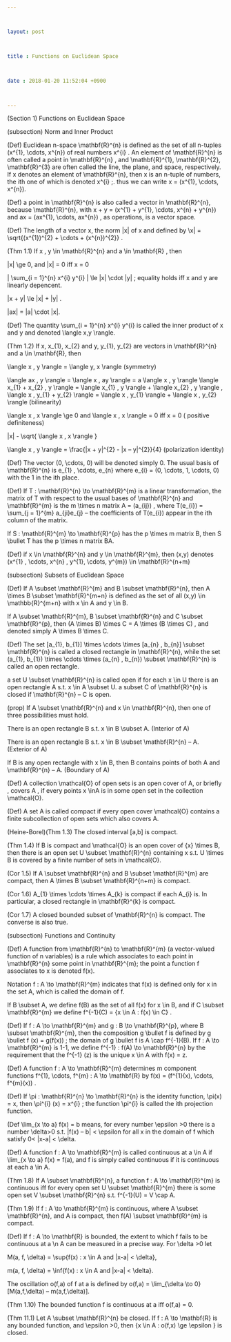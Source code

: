 ```yaml
---



layout: post



title : Functions on Euclidean Space



date : 2018-01-20 11:52:04 +0900



---
```


(Section 1) Functions on Euclidean Space

(subsection) Norm and Inner Product

(Def) Euclidean n-space \mathbf{R}^{n} is defined as the set of all n-tuples (x^{1}, \cdots, x^{n}) of real numbers x^{i} . An element of \mathbf{R}^{n} is often called a point in \mathbf{R}^{n} , and \mathbf{R}^{1}, \mathbf{R}^{2}, \mathbf{R}^{3} are often called the line, the plane, and space, respectively. If x denotes an element of \mathbf{R}^{n}, then x is an n-tuple of numbers, the ith one of which is denoted x^{i} ;. thus we can write x = (x^{1}, \cdots, x^{n}).

(Def) a point in \mathbf{R}^{n} is also called a vector in \mathbf{R}^{n}, because \mathbf{R}^{n}, with x + y = (x^{1} + y^{1}, \cdots, x^{n} + y^{n}) and ax = (ax^{1}, \cdots, ax^{n}) , as operations, is a vector space. 

(Def) The length of a vector x, the norm |x| of x and defined by \x| = \sqrt{(x^{1})^{2} + \cdots + (x^{n})^{2}} . 

(Thm 1.1) If x , y \in \mathbf{R}^{n} and a \in \mathbf{R} , then 

|x| \ge 0, and |x| = 0 iff x = 0

| \sum_{i = 1}^{n} x^{i} y^{i} | \le |x| \cdot |y| ; equality holds iff x and y are linearly depencent.

|x + y| \le |x| + |y| .

|ax| = |a| \cdot |x|.

(Def) The quantity \sum_{i = 1}^{n} x^{i} y^{i} is called the inner product of x and y and denoted \langle x,y \rangle.

(Thm 1.2) If x, x_{1}, x_{2} and y, y_{1}, y_{2} are vectors in \mathbf{R}^{n} and a \in \mathbf{R}, then

\langle x , y \rangle = \langle y, x \rangle (symmetry)

\langle ax , y \rangle = \langle x , ay \rangle = a \langle x , y \rangle \langle x_{1} + x_{2} , y \rangle = \langle x_{1} , y \rangle + \langle x_{2} , y \rangle , \langle x , y_{1} + y_{2} \rangle = \langle x , y_{1} \rangle + \langle x , y_{2} \rangle (bilinearity)

\langle x , x \rangle \ge 0 and \langle x , x \rangle = 0 iff x = 0 ( positive definiteness)

|x| - \sqrt{ \langle x , x \rangle }

\langle x , y \rangle = \frac{|x + y|^{2} - |x – y|^{2}}{4} (polarization identity)

(Def) The vector (0, \cdots, 0) will be denoted simply 0. The usual basis of \mathbf{R}^{n} is e_{1} , \cdots, e_{n} where e_{i} = (0, \cdots, 1, \cdots, 0) with the 1 in the ith place.

(Def) If T : \mathbf{R}^{n} \to \mathbf{R}^{m} is a linear transformation, the matrix of T with respect to the usual bases of \mathbf{R}^{n} and \mathbf{R}^{m} is the m \times n matrix A = (a_{ij}) , where T(e_{i}) = \sum_{j = 1}^{m} a_{ji}e_{j} – the coefficients of T(e_{i}) appear in the ith column of the matrix.

If S : \mathbf{R}^{m} \to \mathbf{R}^{p} has the p \times m matrix B, then S \bullet T has the p \times n matrix BA.

(Def) if x \in \mathbf{R}^{n} and y \in \mathbf{R}^{m}, then (x,y) denotes (x^{1} , \cdots, x^{n} , y^{1}, \cdots, y^{m}) \in \mathbf{R}^{n+m}

(subsection) Subsets of Euclidean Space

(Def) If A \subset \mathbf{R}^{m} and B \subset \mathbf{R}^{n}, then A \times B \subset \mathbf{R}^{m+n} is defined as the set of all (x,y) \in \mathbb{R}^{m+n} with x \in A and y \in B.

If A \subset \mathbf{R}^{m}, B \subset \mathbf{R}^{n} and C \subset \mathbf{R}^{p}, then (A \times B) \times C = A \times (B \times C) , and denoted simply A \times B \times C.

(Def) The set [a_{1}, b_{1}] \times \cdots \times [a_{n} , b_{n}] \subset \mathbf{R}^{n} is called a closed rectangle in \mathbf{R}^{n}, while the set (a_{1}, b_{1}) \times \cdots \times (a_{n} , b_{n}) \subset \mathbf{R}^{n} is called an open rectangle. 

a set U \subset \mathbf{R}^{n} is called open if for each x \in U there is an open rectangle A s.t. x \in A \subset U. a subset C of \mathbf{R}^{n} is closed if \mathbf{R}^{n} – C is open.

(prop) If A \subset \mathbf{R}^{n} and x \in \mathbf{R}^{n}, then one of three possibilities must hold.

There is an open rectangle B s.t. x \in B \subset A. (Interior of A)

There is an open rectangle B s.t. x \in B \subset \mathbf{R}^{n} – A. (Exterior of A)

If B is any open rectangle with x \in B, then B contains points of both A and \mathbf{R}^{n} – A. (Boundary of A)

(Def) A collection \mathcal{O} of open sets is an open cover of A, or briefly , covers A , if every points x \inA is in some open set in the collection \mathcal{O}.

(Def) A set A is called compact if every open cover \mathcal{O} contains a finite subcollection of open sets which also covers A.

(Heine-Borel)(Thm 1.3)  The closed interval [a,b] is compact.

(Thm 1.4) If B is compact and \mathcal{O} is an open cover of {x} \times B, then there is an open set U \subset \mathbf{R}^{n} containing x s.t. U \times B is covered by a finite number of sets in \mathcal{O}.

(Cor 1.5) If A \subset \mathbf{R}^{n} and B \subset \mathbf{R}^{m} are compact, then A \times B \subset \mathbf{R}^{n+m} is compact.

(Cor 1.6) A_{1} \times \cdots \times A_{k} is compact if each A_{i} is. In particular, a closed rectangle in \mathbf{R}^{k} is compact.

(Cor 1.7) A closed bounded subset of \mathbf{R}^{n} is compact. The converse is also true.

(subsection) Functions and Continuity

(Def) A function from \mathbf{R}^{n} to \mathbf{R}^{m} (a vector-valued function of n variables) is a rule which associates to each point in \mathbf{R}^{n} some point in \mathbf{R}^{m}; the point a function f associates to x is denoted f(x).

Notation f : A \to \mathbf{R}^{m} indicates that f(x) is defined only for x in the set A, which is called the domain of f. 

If B \subset A, we define f(B) as the set of all f(x) for x \in B, and if C \subset \mathbf{R}^{m} we define f^{-1}(C) = {x \in A : f(x) \in C} .

(Def) If f : A \to \mathbf{R}^{m} and g : B \to \mathbf{R}^{p}, where B \subset \mathbf{R}^{m}, then the composition g \bullet f is defined by g \bullet f (x) = g(f(x)) ; the domain of g \bullet f is A \cap f^{-1}(B). If f : A \to \mathbf{R}^{m} is 1-1, we define f^{-1} : f(A) \to \mathbf{R}^{n} by the requirement that the f^{-1} (z) is the unique x \in A with f(x) = z.

(Def) A function f : A \to \mathbf{R}^{m} determines m component functions f^{1}, \cdots, f^{m} : A \to \mathbf{R} by f(x) = (f^{1}(x), \cdots, f^{m}(x)) . 

(Def) If \pi : \mathbf{R}^{n} \to \mathbf{R}^{n} is the identity function, \pi(x) = x, then \pi^{i} (x) = x^{i} ; the function \pi^{i} is called the ith projection function.

(Def \lim_{x \to a} f(x) = b means, for every number \epsilon >0 there is a number \delta>0 s.t. |f(x) – b| < \epsilon for all x in the domain of f which satisfy 0< |x-a| < \delta.

(Def) A function f : A \to \mathbf{R}^{m} is called continuous at a \in A if \lim_{x \to a} f(x) = f(a), and f is simply called continuous if it is continuous at each a \in A.

(Thm 1.8) If A \subset \mathbf{R}^{n}, a function f : A \to \mathbf{R}^{m} is continuous iff for every open set U \subset \mathbf{R}^{m} there is some open set V \subset \mathbf{R}^{n} s.t. f^{-1}(U) = V \cap A.

(Thm 1.9) If f : A \to \mathbf{R}^{m} is continuous, where A \subset \mathbf{R}^{n}, and A is compact, then f(A) \subset \mathbf{R}^{m} is compact.

(Def) If f : A \to \mathbf{R} is bounded, the extent to which f fails to be continuous at a \n A can be measured in a precise way. For \delta >0 let 

M(a, f, \delta) = \sup{f(x) : x \in A and |x-a| < \delta},

m(a, f, \delta) = \inf{f(x) : x \in A and |x-a| < \delta}.

The oscillation o(f,a) of f at a is defined by o(f,a) = \lim_{\delta \to 0} [M(a,f,\delta) – m(a,f,\delta)]. 

(Thm 1.10) The bounded function f is continuous at a iff o(f,a) = 0.

(Thm 11.1) Let A \subset \mathbf{R}^{n} be closed. If f : A \to \mathbf{R} is any bounded function, and \epsilon >0, then {x \in A : o(f,x) \ge \epsilon } is closed.

